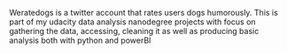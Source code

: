 Weratedogs is a twitter account that rates users dogs humorously. This is part of my udacity data analysis nanodegree projects with focus on gathering the data, accessing, cleaning it as well as producing basic analysis both with python and powerBI 
